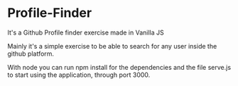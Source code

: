 # Profile-Finder
It's a Github Profile finder exercise made in Vanilla JS

Mainly it's a simple exercise to be able to search for any user inside the github platform.

With node you can run npm install for the dependencies and the file serve.js to start using the application, through port 3000.

